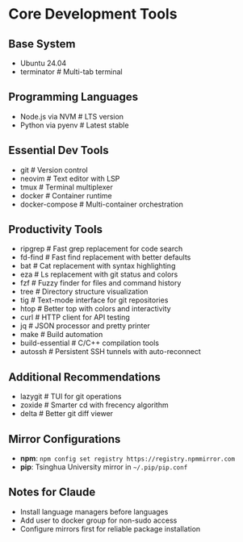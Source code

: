 # Core Development Tools

## Base System
- Ubuntu 24.04
- terminator # Multi-tab terminal

## Programming Languages
- Node.js via NVM # LTS version
- Python via pyenv # Latest stable

## Essential Dev Tools
- git # Version control
- neovim # Text editor with LSP
- tmux # Terminal multiplexer
- docker # Container runtime
- docker-compose # Multi-container orchestration

## Productivity Tools
- ripgrep # Fast grep replacement for code search
- fd-find # Fast find replacement with better defaults
- bat # Cat replacement with syntax highlighting
- eza # Ls replacement with git status and colors
- fzf # Fuzzy finder for files and command history
- tree # Directory structure visualization
- tig # Text-mode interface for git repositories
- htop # Better top with colors and interactivity
- curl # HTTP client for API testing
- jq # JSON processor and pretty printer
- make # Build automation
- build-essential # C/C++ compilation tools
- autossh # Persistent SSH tunnels with auto-reconnect

## Additional Recommendations
- lazygit # TUI for git operations
- zoxide # Smarter cd with frecency algorithm
- delta # Better git diff viewer

## Mirror Configurations
- **npm**: `npm config set registry https://registry.npmmirror.com`
- **pip**: Tsinghua University mirror in `~/.pip/pip.conf`

## Notes for Claude
- Install language managers before languages
- Add user to docker group for non-sudo access
- Configure mirrors first for reliable package installation